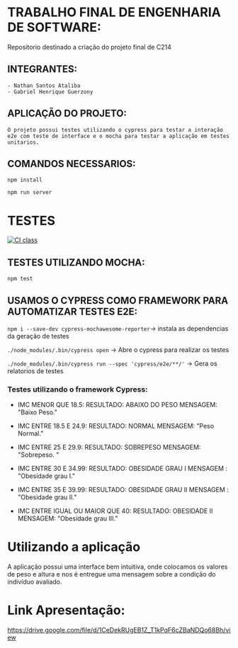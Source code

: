 # TRABALHO FINAL DE ENGENHARIA DE SOFTWARE:
Repositorio destinado a criação do projeto final de C214

## INTEGRANTES:
    - Nathan Santos Ataliba
    - Gabriel Henrique Guerzony

## APLICAÇÃO DO PROJETO:
    O projeto possui testes utilizando o cypress para testar a interação e2e com teste de interface e o mocha para testar a aplicação em testes unitarios.

## COMANDOS NECESSARIOS:
```npm install```

```npm run server```

# TESTES

[![CI class](https://github.com/NathanAtaliba/C214-PROJECT-V2/actions/workflows/ci.yml/badge.svg)](https://github.com/NathanAtaliba/C214-PROJECT-V2/actions/workflows/ci.yml)

## TESTES UTILIZANDO MOCHA: 

```npm test```

## USAMOS O CYPRESS COMO FRAMEWORK PARA AUTOMATIZAR TESTES E2E:

```npm i --save-dev cypress-mochawesome-reporter```-> instala as dependencias da geração de testes

```./node_modules/.bin/cypress open``` -> Abre o cypress para realizar os testes

```./node_modules/.bin/cypress run --spec 'cypress/e2e/**/'```  -> Gera os relatorios de testes


###  Testes utilizando o framework Cypress:

- IMC MENOR QUE 18.5: RESULTADO: ABAIXO DO PESO MENSAGEM: "Baixo Peso."

- IMC ENTRE 18.5 E 24.9: RESULTADO: NORMAL MENSAGEM: "Peso Normal."

- IMC ENTRE 25 E 29.9: RESULTADO: SOBREPESO MENSAGEM: "Sobrepeso. "

- IMC ENTRE 30 E 34.99: RESULTADO: OBESIDADE GRAU I MENSAGEM : "Obesidade grau I."

- IMC ENTRE 35 E 39.99: RESULTADO: OBESIDADE GRAU II MENSAGEM : "Obesidade grau II."

- IMC ENTRE IGUAL OU MAIOR QUE 40: RESULTADO: OBESIDADE II MENSAGEM: "Obesidade grau III."

# Utilizando a aplicação

A aplicação possui uma interface bem intuitiva, onde colocamos os valores de peso e altura e nos é entregue uma mensagem sobre a condição do indivíduo avaliado.

# Link Apresentação:


https://drive.google.com/file/d/1CeDekRUgEB1Z_T1kPqF6cZBaNDQo68Bh/view

